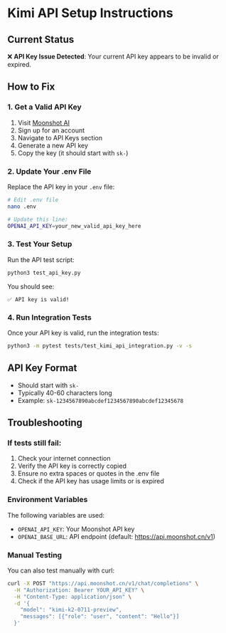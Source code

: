 # Kimi API Setup Instructions

## Current Status
❌ **API Key Issue Detected**: Your current API key appears to be invalid or expired.

## How to Fix

### 1. Get a Valid API Key
1. Visit [Moonshot AI](https://platform.moonshot.cn/)
2. Sign up for an account
3. Navigate to API Keys section
4. Generate a new API key
5. Copy the key (it should start with `sk-`)

### 2. Update Your .env File
Replace the API key in your `.env` file:

```bash
# Edit .env file
nano .env

# Update this line:
OPENAI_API_KEY=your_new_valid_api_key_here
```

### 3. Test Your Setup

Run the API test script:
```bash
python3 test_api_key.py
```

You should see:
```
✅ API key is valid!
```

### 4. Run Integration Tests
Once your API key is valid, run the integration tests:

```bash
python3 -m pytest tests/test_kimi_api_integration.py -v -s
```

## API Key Format
- Should start with `sk-`
- Typically 40-60 characters long
- Example: `sk-1234567890abcdef1234567890abcdef12345678`

## Troubleshooting

### If tests still fail:
1. Check your internet connection
2. Verify the API key is correctly copied
3. Ensure no extra spaces or quotes in the .env file
4. Check if the API key has usage limits or is expired

### Environment Variables
The following variables are used:
- `OPENAI_API_KEY`: Your Moonshot API key
- `OPENAI_BASE_URL`: API endpoint (default: https://api.moonshot.cn/v1)

### Manual Testing
You can also test manually with curl:
```bash
curl -X POST "https://api.moonshot.cn/v1/chat/completions" \
  -H "Authorization: Bearer YOUR_API_KEY" \
  -H "Content-Type: application/json" \
  -d '{
    "model": "kimi-k2-0711-preview",
    "messages": [{"role": "user", "content": "Hello"}]
  }'
```